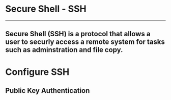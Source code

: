 # Secure Shell - SSH
---
Secure Shell (SSH) is a protocol that allows a user to securly access a remote system for tasks such as adminstration and file copy. 
---
# Configure SSH

## Public Key Authentication
<future>
